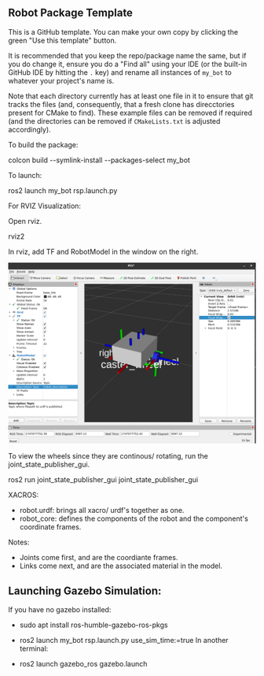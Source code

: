 ## Robot Package Template

This is a GitHub template. You can make your own copy by clicking the green "Use this template" button.

It is recommended that you keep the repo/package name the same, but if you do change it, ensure you do a "Find all" using your IDE (or the built-in GitHub IDE by hitting the `.` key) and rename all instances of `my_bot` to whatever your project's name is.

Note that each directory currently has at least one file in it to ensure that git tracks the files (and, consequently, that a fresh clone has direcctories present for CMake to find). These example files can be removed if required (and the directories can be removed if `CMakeLists.txt` is adjusted accordingly).


To build the package:

colcon build --symlink-install --packages-select my_bot

To launch:

ros2 launch my_bot rsp.launch.py

For RVIZ Visualization:

Open rviz.

rviz2

In rviz, add TF and RobotModel in the window on the right.

![rviz_image](images/rviz_1.png)

To view the wheels since they are continous/ rotating, run the joint_state_publisher_gui.

ros2 run joint_state_publisher_gui joint_state_publisher_gui 

XACROS:
- robot.urdf: brings all xacro/ urdf's together as one.
- robot_core: defines the components of the robot and the component's coordinate frames.

Notes:
- Joints come first, and are the coordiante frames.
- Links come next, and are the associated material in the model.


## Launching Gazebo Simulation:
  If you have no gazebo installed: 
- sudo apt install ros-humble-gazebo-ros-pkgs

- ros2 launch my_bot rsp.launch.py use_sim_time:=true
In another terminal:
- ros2 launch gazebo_ros gazebo.launch
